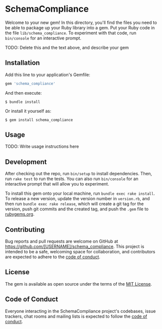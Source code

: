 # SchemaCompliance

Welcome to your new gem! In this directory, you'll find the files you need to be able to package up your Ruby library into a gem. Put your Ruby code in the file `lib/schema_compliance`. To experiment with that code, run `bin/console` for an interactive prompt.

TODO: Delete this and the text above, and describe your gem

## Installation

Add this line to your application's Gemfile:

```ruby
gem 'schema_compliance'
```

And then execute:

    $ bundle install

Or install it yourself as:

    $ gem install schema_compliance

## Usage

TODO: Write usage instructions here

## Development

After checking out the repo, run `bin/setup` to install dependencies. Then, run `rake test` to run the tests. You can also run `bin/console` for an interactive prompt that will allow you to experiment.

To install this gem onto your local machine, run `bundle exec rake install`. To release a new version, update the version number in `version.rb`, and then run `bundle exec rake release`, which will create a git tag for the version, push git commits and the created tag, and push the `.gem` file to [rubygems.org](https://rubygems.org).

## Contributing

Bug reports and pull requests are welcome on GitHub at https://github.com/[USERNAME]/schema_compliance. This project is intended to be a safe, welcoming space for collaboration, and contributors are expected to adhere to the [code of conduct](https://github.com/[USERNAME]/schema_compliance/blob/master/CODE_OF_CONDUCT.md).

## License

The gem is available as open source under the terms of the [MIT License](https://opensource.org/licenses/MIT).

## Code of Conduct

Everyone interacting in the SchemaCompliance project's codebases, issue trackers, chat rooms and mailing lists is expected to follow the [code of conduct](https://github.com/[USERNAME]/schema_compliance/blob/master/CODE_OF_CONDUCT.md).
